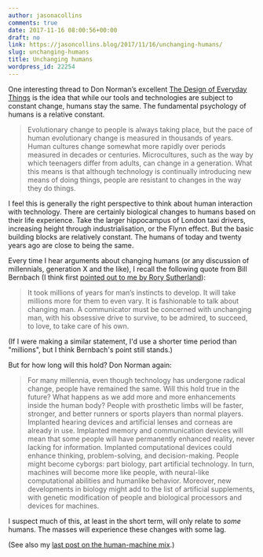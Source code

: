 ```yaml
---
author: jasonacollins
comments: true
date: 2017-11-16 08:00:56+00:00
draft: no
link: https://jasoncollins.blog/2017/11/16/unchanging-humans/
slug: unchanging-humans
title: Unchanging humans
wordpress_id: 22254
---
```


One interesting thread to Don Norman’s excellent [The Design of Everyday Things](http://amzn.to/2zpX8pI) is the idea that while our tools and technologies are subject to constant change, humans stay the same. The fundamental psychology of humans is a relative constant.



<blockquote>Evolutionary change to people is always taking place, but the pace of human evolutionary change is measured in thousands of years. Human cultures change somewhat more rapidly over periods measured in decades or centuries. Microcultures, such as the way by which teenagers differ from adults, can change in a generation. What this means is that although technology is continually introducing new means of doing things, people are resistant to changes in the way they do things.</blockquote>



I feel this is generally the right perspective to think about human interaction with technology. There are certainly biological changes to humans based on their life experience. Take the larger hippocampus of London taxi drivers, increasing height through industrialisation, or the Flynn effect. But the basic building blocks are relatively constant. The humans of today and twenty years ago are close to being the same.

Every time I hear arguments about changing humans (or any discussion of millennials, generation X and the like), I recall the following quote from Bill Bernbach (I think first [pointed out to me by Rory Sutherland](https://mobile.twitter.com/rorysutherland/status/485747247293136896?lang=en)):



<blockquote>It took millions of years for man’s instincts to develop. It will take millions more for them to even vary. It is fashionable to talk about changing man. A communicator must be concerned with unchanging man, with his obsessive drive to survive, to be admired, to succeed, to love, to take care of his own.</blockquote>



(If I were making a similar statement, I'd use a shorter time period than "millions", but I think Bernbach's point still stands.)

But for how long will this hold? Don Norman again:



<blockquote>For many millennia, even though technology has undergone radical change, people have remained the same. Will this hold true in the future? What happens as we add more and more enhancements inside the human body? People with prosthetic limbs will be faster, stronger, and better runners or sports players than normal players. Implanted hearing devices and artificial lenses and corneas are already in use. Implanted memory and communication devices will mean that some people will have permanently enhanced reality, never lacking for information. Implanted computational devices could enhance thinking, problem-solving, and decision-making. People might become cyborgs: part biology, part artificial technology. In turn, machines will become more like people, with neural-like computational abilities and humanlike behavior. Moreover, new developments in biology might add to the list of artificial supplements, with genetic modification of people and biological processors and devices for machines.</blockquote>



I suspect much of this, at least in the short term, will only relate to _some_ humans. The masses will experience these changes with some lag.

(See also my [last post on the human-machine mix](https://jasoncollins.blog/2017/11/13/getting-the-right-human-machine-mix/).)
